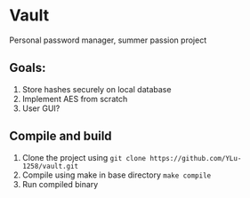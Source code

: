 # Vault
Personal password manager, summer passion project

## Goals:
1. Store hashes securely on local database
2. Implement AES from scratch
3. User GUI?

## Compile and build
1. Clone the project using `git clone https://github.com/YLu-1258/vault.git`
2. Compile using make in base directory `make compile`
3. Run compiled binary

